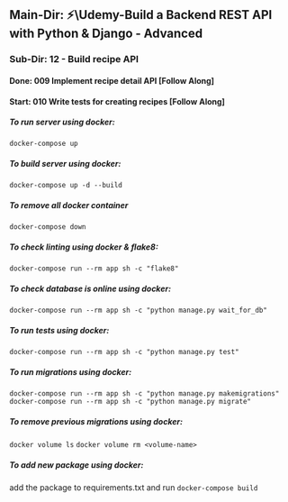 ## Main-Dir: ⚡\Udemy-Build a Backend REST API with Python & Django - Advanced

### Sub-Dir: 12 - Build recipe API

#### Done: 009 Implement recipe detail API [Follow Along]

#### Start: 010 Write tests for creating recipes [Follow Along]

##### To run server using docker:

`docker-compose up`

##### To build server using docker:

`docker-compose up -d --build`

##### To remove all docker container

`docker-compose down`

##### To check linting using docker & flake8:

`docker-compose run --rm app sh -c "flake8"`

##### To check database is online using docker:

`docker-compose run --rm app sh -c "python manage.py wait_for_db"`

##### To run tests using docker:

`docker-compose run --rm app sh -c "python manage.py test"`

##### To run migrations using docker:

`docker-compose run --rm app sh -c "python manage.py makemigrations"`
`docker-compose run --rm app sh -c "python manage.py migrate"`

##### To remove previous migrations using docker:

`docker volume ls`
`docker volume rm <volume-name>`

##### To add new package using docker:

add the package to requirements.txt and run `docker-compose build`
